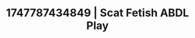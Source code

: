 ---
categories:
- Immersive passion
- Bukkake
- Flushed cheeks
- Barefoot beauty
- Soft domination
image: /assets/images/1747787434849.jpg
layout: post
seo:
  description: Featured content with premium ABDL Play, Scat Fetish. HD images available.
  keywords: ABDL Play, Scat Fetish
  og_image: /assets/images/1747787434849.jpg
  schema_type: VisualArtwork
tags:
- ABDL Play
- Scat Fetish
- '#1747787434849'
title: 1747787434849 | Scat Fetish ABDL Play
---